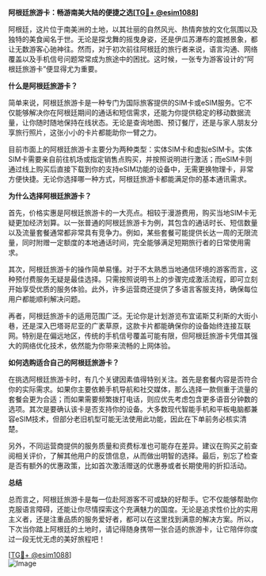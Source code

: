 **阿根廷旅游卡：畅游南美大陆的便捷之选[[TG💪+ @esim1088](https://t.me/s/esim1088)]**

阿根廷，这片位于南美洲的土地，以其壮丽的自然风光、热情奔放的文化氛围以及独特的美食闻名于世。无论是探戈舞的摇曳身姿，还是伊瓜苏瀑布的震撼景象，都让无数游客心驰神往。然而，对于初次前往阿根廷的旅行者来说，语言沟通、网络覆盖以及手机信号问题常常成为旅途中的困扰。这时候，一张专为游客设计的“阿根廷旅游卡”便显得尤为重要。

**什么是阿根廷旅游卡？**

简单来说，阿根廷旅游卡是一种专门为国际旅客提供的SIM卡或eSIM服务。它不仅能够解决你在阿根廷期间的通话和短信需求，还能为你提供稳定的移动数据流量，让你随时随地保持在线状态。无论是查询地图、预订餐厅，还是与家人朋友分享旅行照片，这张小小的卡片都能助你一臂之力。

目前市面上的阿根廷旅游卡主要分为两种类型：实体SIM卡和虚拟eSIM卡。实体SIM卡需要亲自前往机场或指定销售点购买，并按照说明进行激活；而eSIM卡则通过线上购买后直接下载到你的支持eSIM功能的设备中，无需更换物理卡，非常方便快捷。无论你选择哪一种方式，阿根廷旅游卡都能满足你的基本通讯需求。

**为什么选择阿根廷旅游卡？**

首先，价格实惠是阿根廷旅游卡的一大亮点。相较于漫游费用，购买当地SIM卡无疑更加经济划算。以一张普通的阿根廷旅游卡为例，其包含的通话时长、短信数量以及流量套餐通常都非常具有竞争力。例如，某些套餐可能提供长达一周的无限流量，同时附赠一定额度的本地通话时间，完全能够满足短期旅行者的日常使用需求。

其次，阿根廷旅游卡的操作简单易懂。对于不太熟悉当地通信环境的游客而言，这种预付费服务无疑是最佳选择。只需按照说明书上的步骤完成激活流程，即可立刻开始享受优质的服务体验。此外，许多运营商还提供了多语言客服支持，确保每位用户都能顺利解决问题。

再者，阿根廷旅游卡的适用范围广泛。无论你是计划游览布宜诺斯艾利斯的大街小巷，还是深入巴塔哥尼亚的广袤草原，这款卡片都能确保你的设备始终连接互联网。特别是在偏远地区，传统的手机信号覆盖可能有限，但阿根廷旅游卡凭借其强大的网络优化技术，依然能为你带来流畅的上网体验。

**如何选购适合自己的阿根廷旅游卡？**

在挑选阿根廷旅游卡时，有几个关键因素值得特别关注。首先是套餐内容是否符合你的实际需求。如果你主要依赖手机导航和社交媒体，那么选择一款侧重于流量的套餐会更为合适；而如果需要频繁拨打电话，则应优先考虑包含更多语音分钟数的选项。其次是要确认该卡是否支持你的设备。大多数现代智能手机和平板电脑都兼容eSIM技术，但部分老旧机型可能无法使用此功能，因此在下单前务必核实清楚。

另外，不同运营商提供的服务质量和资费标准也可能存在差异。建议在购买之前查阅相关评价，了解其他用户的反馈信息，从而做出明智的选择。最后，别忘了检查是否有额外的优惠政策，比如首次激活赠送的优惠券或者长期使用的折扣活动。

**总结**

总而言之，阿根廷旅游卡是每一位赴阿游客不可或缺的好帮手。它不仅能够帮助你克服语言障碍，还能让你尽情探索这个充满魅力的国度。无论是追求性价比的实用主义者，还是注重品质的服务爱好者，都可以在这里找到满意的解决方案。所以，下次当你踏上阿根廷的土地时，请记得随身携带一张合适的旅游卡，让它陪伴你度过一段无忧无虑的美好旅程吧！

[[TG💪+ @esim1088](https://t.me/s/esim1088)]  
![Image](https://i.postimg.cc/4NQfJmqS/Snipaste-2025-05-13-00-14-12.png)